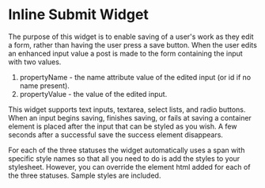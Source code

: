 Inline Submit Widget
====================

The purpose of this widget is to enable saving of a user's work as they edit a form, rather than having the user press a save button.
When the user edits an enhanced input value a post is made to the form containing the input with two values.

 1. propertyName - the name attribute value of the edited input (or id if no name present).
 2. propertyValue - the value of the edited input.

This widget supports text inputs, textarea, select lists, and radio buttons.  When an input begins saving, finishes saving, or fails at saving a container element is placed after the input that can be styled as you wish.  A few seconds after a successful save the success element disappears.  

For each of the three statuses the widget automatically uses a span with specific style names so that all you need to do is add the styles to your stylesheet.  However, you can override the element html added for each of the three statuses.  Sample styles are included.